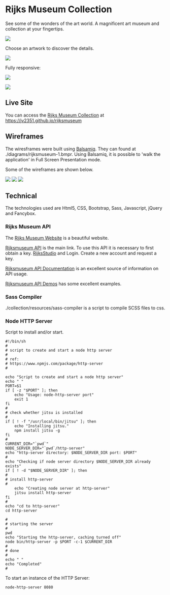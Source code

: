 
# Rijks Museum Collection

See some of the wonders of the art world.
A magnificent art museum and collection at your fingertips.

![](./diagrams/rijksmuseum.png)

Choose an artwork to discover the details.

![](./diagrams/rijksmuseum1.png)

Fully responsive:

![](./diagrams/rijksmuseum2.png)

![](./diagrams/rijksmuseum3.png)

## Live Site
You can access the [Rijks Museum Collection](https://jv2351.github.io/rijksmuseum) at https://jv2351.github.io/rijksmuseum

## Wireframes
The wiresframes were built using [Balsamiq](https://balsamiq.com). They can found at ./diagrams/rijksmuseum-1.bmpr. Using Balsamiq, it is possible to 'walk the application' in Full Screen Presentation mode.

Some of the wireframes are shown below.

![](./diagrams/rijksmuseum4.png)
![](./diagrams/rijksmuseum5.png)
![](./diagrams/rijksmuseum6.png)

## Technical
The technologies used are Html5, CSS, Bootstrap, Sass, Javascript, jQuery and Fancybox.

### Rijks Museum API
The [Rijks Museum Website](https://www.rijksmuseum.nl/en) is a beautiful website.

[Rijksmuseum API](https://www.rijksmuseum.nl/en/api) is the main link. To use this API it is necessary to first obtain a key. [RijksStudio](https://www.rijksmuseum.nl/en/rijksstudio) and Login. Create a new account and request a key.

[Rijksmuseum API Documentation](http://rijksmuseum.github.io)
is an excellent source of information on API usage.

[Rijksmuseum API Demos](https://rijksmuseum.github.io/demos) has some excellent examples.

### Sass Compiler
./collection/resources/sass-compiler is a script to compile SCSS files to css.

### Node HTTP Server
Script to install and/or start.

```
#!/bin/sh
#
# script to create and start a node http server
#
# ref:
# https://www.npmjs.com/package/http-server
#

echo "Script to create and start a node http server"
echo " "
PORT=$1
if [ -z "$PORT" ]; then
    echo "Usage: node-http-server port"
    exit 1
fi
#
# check whether jitsu is installed
#
if [ ! -f "/usr/local/bin/jitsu" ]; then
    echo "Installing jitsu."
    npm install jitsu -g
fi
#
CURRENT_DIR="`pwd`"
NODE_SERVER_DIR="`pwd`/http-server"
echo "http-server directory: $NODE_SERVER_DIR port: $PORT"
#
echo "Checking if node server directory $NODE_SERVER_DIR already exists"
if [ ! -d "$NODE_SERVER_DIR" ]; then
#
# install http-server
#
    echo "Creating node server at http-server"
    jitsu install http-server
fi
#
echo "cd to http-server"
cd http-server

#
# starting the server
#
pwd
echo "Starting the http-server, caching turned off"
node bin/http-server -p $PORT -c-1 $CURRENT_DIR
#
# done
#
echo " "
echo "Completed"
#

```

To start an instance of the HTTP Server:

```
node-http-server 8080
```

